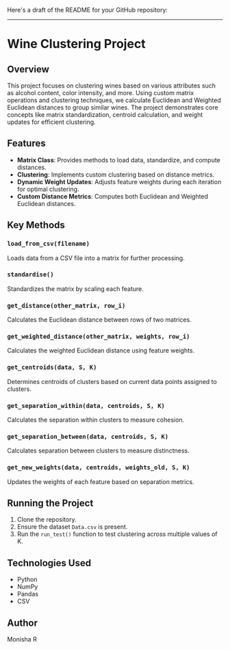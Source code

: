 Here's a draft of the README for your GitHub repository:

---

# Wine Clustering Project

## Overview
This project focuses on clustering wines based on various attributes such as alcohol content, color intensity, and more. Using custom matrix operations and clustering techniques, we calculate Euclidean and Weighted Euclidean distances to group similar wines. The project demonstrates core concepts like matrix standardization, centroid calculation, and weight updates for efficient clustering.

## Features
- **Matrix Class**: Provides methods to load data, standardize, and compute distances.
- **Clustering**: Implements custom clustering based on distance metrics.
- **Dynamic Weight Updates**: Adjusts feature weights during each iteration for optimal clustering.
- **Custom Distance Metrics**: Computes both Euclidean and Weighted Euclidean distances.

## Key Methods
### `load_from_csv(filename)`
Loads data from a CSV file into a matrix for further processing.

### `standardise()`
Standardizes the matrix by scaling each feature.

### `get_distance(other_matrix, row_i)`
Calculates the Euclidean distance between rows of two matrices.

### `get_weighted_distance(other_matrix, weights, row_i)`
Calculates the weighted Euclidean distance using feature weights.

### `get_centroids(data, S, K)`
Determines centroids of clusters based on current data points assigned to clusters.

### `get_separation_within(data, centroids, S, K)`
Calculates the separation within clusters to measure cohesion.

### `get_separation_between(data, centroids, S, K)`
Calculates separation between clusters to measure distinctness.

### `get_new_weights(data, centroids, weights_old, S, K)`
Updates the weights of each feature based on separation metrics.

## Running the Project
1. Clone the repository.
2. Ensure the dataset `Data.csv` is present.
3. Run the `run_test()` function to test clustering across multiple values of K.

## Technologies Used
- Python
- NumPy
- Pandas
- CSV

## Author
Monisha R
